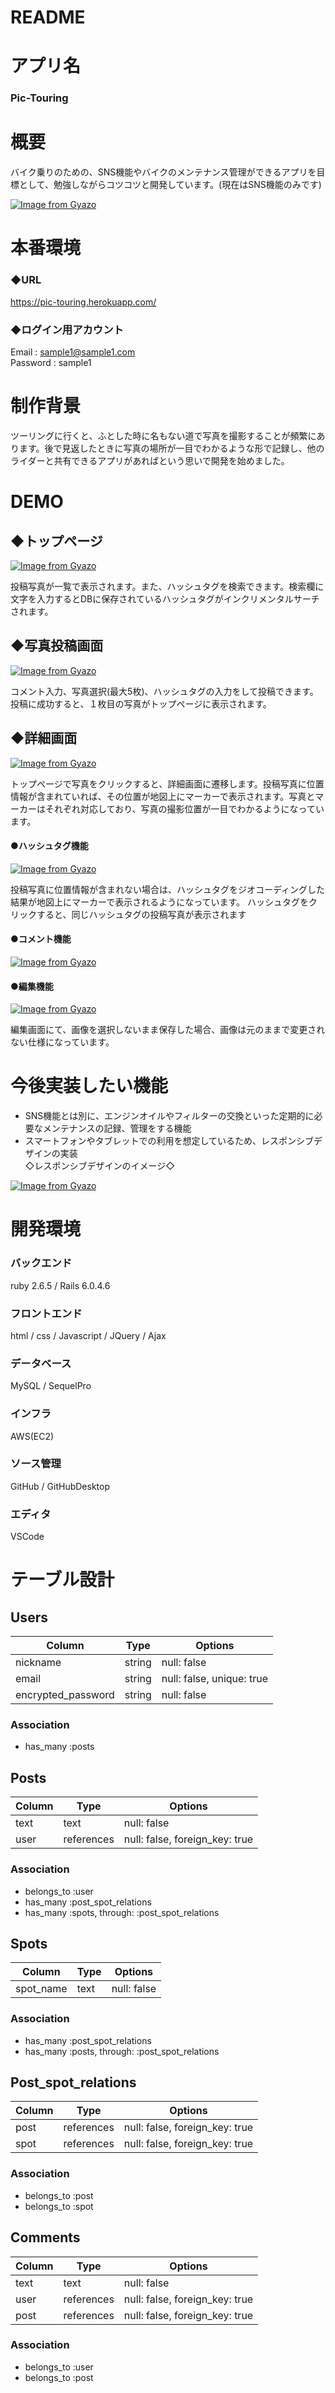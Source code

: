 # README

# アプリ名

### Pic-Touring

# 概要

バイク乗りのための、SNS機能やバイクのメンテナンス管理ができるアプリを目標として、勉強しながらコツコツと開発しています。(現在はSNS機能のみです)

[![Image from Gyazo](https://i.gyazo.com/1590a68b579b37d6eaeea091f33d62ea.png)](https://gyazo.com/1590a68b579b37d6eaeea091f33d62ea)

# 本番環境
### ◆URL
https://pic-touring.herokuapp.com/  
### ◆ログイン用アカウント  
Email : sample1@sample1.com  
Password : sample1

# 制作背景
ツーリングに行くと、ふとした時に名もない道で写真を撮影することが頻繁にあります。後で見返したときに写真の場所が一目でわかるような形で記録し、他のライダーと共有できるアプリがあればという思いで開発を始めました。
# DEMO
## ◆トップページ

[![Image from Gyazo](https://i.gyazo.com/8359c84b581748bcc2a833dc05361eaf.gif)](https://gyazo.com/8359c84b581748bcc2a833dc05361eaf)

投稿写真が一覧で表示されます。また、ハッシュタグを検索できます。検索欄に文字を入力するとDBに保存されているハッシュタグがインクリメンタルサーチされます。
## ◆写真投稿画面

[![Image from Gyazo](https://i.gyazo.com/f6e5936a68440fa171ca2528fe1ef783.gif)](https://gyazo.com/f6e5936a68440fa171ca2528fe1ef783)

コメント入力、写真選択(最大5枚)、ハッシュタグの入力をして投稿できます。投稿に成功すると、１枚目の写真がトップページに表示されます。
## ◆詳細画面

[![Image from Gyazo](https://i.gyazo.com/eecc9b602687ecd28c9ad888cc319e2d.gif)](https://gyazo.com/eecc9b602687ecd28c9ad888cc319e2d)

トップページで写真をクリックすると、詳細画面に遷移します。投稿写真に位置情報が含まれていれば、その位置が地図上にマーカーで表示されます。写真とマーカーはそれぞれ対応しており、写真の撮影位置が一目でわかるようになっています。
#### ●ハッシュタグ機能

[![Image from Gyazo](https://i.gyazo.com/6776af6c0403ba4a7ba35aefa9ae7243.gif)](https://gyazo.com/6776af6c0403ba4a7ba35aefa9ae7243)

投稿写真に位置情報が含まれない場合は、ハッシュタグをジオコーディングした結果が地図上にマーカーで表示されるようになっています。
ハッシュタグをクリックすると、同じハッシュタグの投稿写真が表示されます
#### ●コメント機能

[![Image from Gyazo](https://i.gyazo.com/41fb8433024c12a5be4878f8a16ec963.gif)](https://gyazo.com/41fb8433024c12a5be4878f8a16ec963)
#### ●編集機能

[![Image from Gyazo](https://i.gyazo.com/3ebb48f1a3b010cd38d9d36ac4074b6d.gif)](https://gyazo.com/3ebb48f1a3b010cd38d9d36ac4074b6d)

編集画面にて、画像を選択しないまま保存した場合、画像は元のままで変更されない仕様になっています。 

# 今後実装したい機能
- SNS機能とは別に、エンジンオイルやフィルターの交換といった定期的に必要なメンテナンスの記録、管理をする機能
- スマートフォンやタブレットでの利用を想定しているため、レスポンシブデザインの実装<br>
◇レスポンシブデザインのイメージ◇

[![Image from Gyazo](https://i.gyazo.com/1de30d530c5405394bcd0e0f0608040f.gif)](https://gyazo.com/1de30d530c5405394bcd0e0f0608040f)

# 開発環境
### バックエンド
ruby 2.6.5 / Rails 6.0.4.6
### フロントエンド
html / css / Javascript / JQuery / Ajax
### データベース
MySQL / SequelPro
### インフラ
AWS(EC2)
### ソース管理
GitHub / GitHubDesktop
### エディタ
VSCode

 
# テーブル設計

## Users

|Column            |Type  |Options                  |
|------------------|------|-------------------------|
|nickname          |string|null: false              |
|email             |string|null: false, unique: true|
|encrypted_password|string|null: false              |

### Association
- has_many :posts

## Posts

|Column         |Type       |Options                       |
|---------------|-----------|------------------------------|
|text           |text       |null: false                   |
|user           |references |null: false, foreign_key: true|

### Association
- belongs_to :user
- has_many :post_spot_relations
- has_many :spots, through: :post_spot_relations

## Spots

|Column    |Type      |Options     |
|----------|----------|------------|
|spot_name |text      |null: false |

### Association
- has_many :post_spot_relations
- has_many :posts, through: :post_spot_relations

## Post_spot_relations

|Column        |Type      |Options                       |
|--------------|----------|------------------------------|
|post          |references|null: false, foreign_key: true|
|spot          |references|null: false, foreign_key: true|

### Association
- belongs_to :post
- belongs_to :spot

## Comments

|Column        |Type      |Options                       |
|--------------|----------|------------------------------|
|text          |text      |null: false                   |
|user          |references|null: false, foreign_key: true|
|post          |references|null: false, foreign_key: true|

### Association
- belongs_to :user
- belongs_to :post

